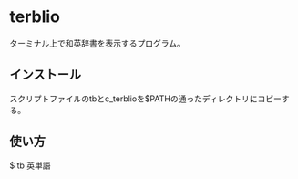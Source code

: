 # terblio

ターミナル上で和英辞書を表示するプログラム。

## インストール
スクリプトファイルのtbとc_terblioを$PATHの通ったディレクトリにコピーする。

## 使い方
$ tb 英単語

